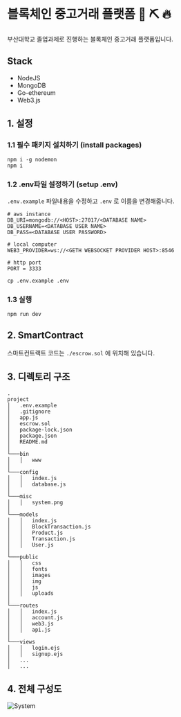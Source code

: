 # 블록체인 중고거래 플랫폼 💎 ⛏️ 🔥

부산대학교 졸업과제로 진행하는 블록체인 중고거래 플랫폼입니다.


## Stack
- NodeJS
- MongoDB
- Go-ethereum
- Web3.js



## 1. 설정
### 1.1 필수 패키지 설치하기 (install packages)
```
npm i -g nodemon
npm i
```


### 1.2 .env파일 설정하기 (setup .env)
```.env.example``` 파일내용을 수정하고 ```.env``` 로 이름을 변경해줍니다.
```
# aws instance
DB_URI=mongodb://<HOST>:27017/<DATABASE NAME>
DB_USERNAME=<DATABASE USER NAME>
DB_PASS=<DATABASE USER PASSWORD>

# local computer
WEB3_PROVIDER=ws://<GETH WEBSOCKET PROVIDER HOST>:8546

# http port
PORT = 3333
```
```
cp .env.example .env
```

### 1.3 실행
```
npm run dev
```

## 2. SmartContract
스마트컨트랙트 코드는 ```./escrow.sol``` 에 위치해 있습니다.

## 3. 디렉토리 구조
```
.
project
│   .env.example
│   .gitignore
│   app.js 
│   escrow.sol 
│   package-lock.json 
│   package.json
│   README.md  
│
└───bin
│   │   www
│   
└───config
│   │   index.js
│   │   database.js
│ 
└───misc
│   │   system.png
│ 
└───models
│   │   index.js
│   │   BlockTransaction.js
│   │   Product.js
│   │   Transaction.js
│   │   User.js
│ 
└───public
│   │   css
│   │   fonts
│   │   images
│   │   img
│   │   js
│   │   uploads
│ 
└───routes
│   │   index.js
│   │   account.js
│   │   web3.js
│   │   api.js
│ 
└───views
│   │   login.ejs
│   │   signup.ejs
│   ...
│   ...
```

## 4. 전체 구성도
![System](./misc/system.png)


